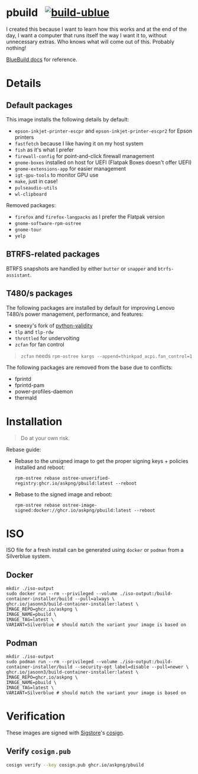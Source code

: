 # pbuild &nbsp; [![build-ublue](https://github.com/askpng/pbuild/actions/workflows/build.yml/badge.svg)](https://github.com/askpng/pbuild/actions/workflows/build.yml)

I created this because I want to learn how this works and at the end of the day, I want a computer that runs itself the way I want it to, without unnecessary extras. Who knows what will come out of this. Probably nothing!

[BlueBuild docs](https://blue-build.org/how-to/setup/) for reference.

# Details
## Default packages
This image installs the following details by default:
- `epson-inkjet-printer-escpr` and `epson-inkjet-printer-escpr2` for Epson printers
- `fastfetch` because I like having it on my host system
- `fish` as it's what I prefer
- `firewall-config` for point-and-click firewall management
- `gnome-boxes` installed on host for UEFI (Flatpak Boxes doesn't offer UEFI)
- `gnome-extensions-app` for easier management
- `igt-gpu-tools` to monitor GPU use
- `make`, just in case!
- `pulseaudio-utils`
- `wl-clipboard`

Removed packages:
- `firefox` and `firefox-langpacks` as I prefer the Flatpak version
- `gnome-software-rpm-ostree`
- `gnome-tour`
- `yelp`
## BTRFS-related packages
BTRFS snapshots are handled by either `butter` or `snapper` and `btrfs-assistant`.
## T480/s packages
The following packages are installed by default for improving Lenovo T480/s power management, performance, and features:
- sneexy's fork of [python-validity](https://copr.fedorainfracloud.org/coprs/sneexy/python-validity/)
- `tlp` and `tlp-rdw`
- `throttled` for undervolting
- `zcfan` for fan control

> `zcfan` needs `rpm-ostree kargs --append=thinkpad_acpi.fan_control=1`

The following packages are removed from the base due to conflicts:
- fprintd
- fprintd-pam
- power-profiles-daemon
- thermald

# Installation

> Do at your own risk.

Rebase guide:

- Rebase to the unsigned image to get the proper signing keys + policies installed and reboot:
  ```
  rpm-ostree rebase ostree-unverified-registry:ghcr.io/askpng/pbuild:latest --reboot
  ```
- Rebase to the signed image and reboot:
  ```
  rpm-ostree rebase ostree-image-signed:docker://ghcr.io/askpng/pbuild:latest --reboot
  ```
# ISO

ISO file for a fresh install can be generated using `docker` or `podman` from a Silverblue system.

## Docker
```
mkdir ./iso-output
sudo docker run --rm --privileged --volume ./iso-output:/build-container-installer/build --pull=always \
ghcr.io/jasonn3/build-container-installer:latest \
IMAGE_REPO=ghcr.io/askpng \
IMAGE_NAME=pbuild \
IMAGE_TAG=latest \
VARIANT=Silverblue # should match the variant your image is based on
```
## Podman
```
mkdir ./iso-output
sudo podman run --rm --privileged --volume ./iso-output:/build-container-installer/build --security-opt label=disable --pull=newer \
ghcr.io/jasonn3/build-container-installer:latest \
IMAGE_REPO=ghcr.io/askpng \
IMAGE_NAME=pbuild \
IMAGE_TAG=latest \
VARIANT=Silverblue # should match the variant your image is based on
```

# Verification

These images are signed with [Sigstore](https://www.sigstore.dev/)'s [cosign](https://github.com/sigstore/cosign).

## Verify `cosign.pub`

```bash
cosign verify --key cosign.pub ghcr.io/askpng/pbuild
```
